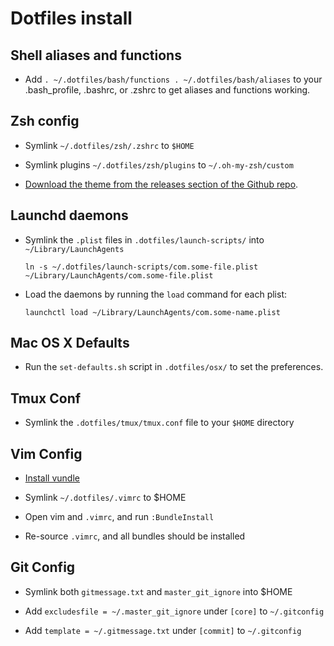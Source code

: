 # Dotfiles install

## Shell aliases and functions
* Add `. ~/.dotfiles/bash/functions
. ~/.dotfiles/bash/aliases` to your .bash_profile, .bashrc, or .zshrc to get aliases and functions working.

## Zsh config
* Symlink `~/.dotfiles/zsh/.zshrc` to `$HOME`

* Symlink plugins `~/.dotfiles/zsh/plugins` to `~/.oh-my-zsh/custom`

* [Download the theme from the releases section of the Github repo](https://github.com/asimpson/dotfiles/releases).

## Launchd daemons
* Symlink the `.plist` files in `.dotfiles/launch-scripts/` into `~/Library/LaunchAgents`

  `ln -s ~/.dotfiles/launch-scripts/com.some-file.plist ~/Library/LaunchAgents/com.some-file.plist`

* Load the daemons by running the `load` command for each plist:

  `launchctl load ~/Library/LaunchAgents/com.some-name.plist`

## Mac OS X Defaults
* Run the `set-defaults.sh` script in `.dotfiles/osx/` to set the preferences.

## Tmux Conf
* Symlink the `.dotfiles/tmux/tmux.conf` file to your `$HOME` directory

## Vim Config
* [Install vundle](https://github.com/gmarik/vundle)

* Symlink `~/.dotfiles/.vimrc` to $HOME

* Open vim and `.vimrc`, and run `:BundleInstall`

* Re-source `.vimrc`, and all bundles should be installed

## Git Config
* Symlink both `gitmessage.txt` and `master_git_ignore` into $HOME

* Add `excludesfile = ~/.master_git_ignore` under `[core]` to `~/.gitconfig` 

* Add `template = ~/.gitmessage.txt` under `[commit]` to `~/.gitconfig` 
